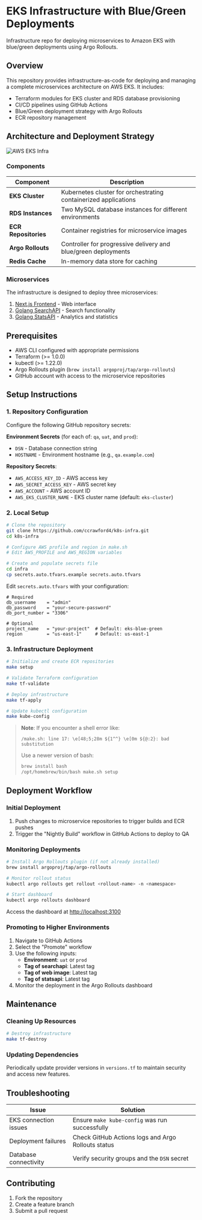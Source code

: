 # EKS Infrastructure with Blue/Green Deployments

Infrastructure repo for deploying microservices to Amazon EKS with blue/green deployments using Argo Rollouts.

## Overview

This repository provides infrastructure-as-code for deploying and managing a complete microservices architecture on AWS EKS. It includes:

- Terraform modules for EKS cluster and RDS database provisioning
- CI/CD pipelines using GitHub Actions
- Blue/Green deployment strategy with Argo Rollouts
- ECR repository management

## Architecture and Deployment Strategy
![AWS EKS Infra](https://github.com/user-attachments/assets/f84f969a-cc31-4095-8144-f6d51fd05bab)

### Components

| Component | Description |
|-----------|-------------|
| **EKS Cluster** | Kubernetes cluster for orchestrating containerized applications |
| **RDS Instances** | Two MySQL database instances for different environments |
| **ECR Repositories** | Container registries for microservice images |
| **Argo Rollouts** | Controller for progressive delivery and blue/green deployments |
| **Redis Cache** | In-memory data store for caching |

### Microservices

The infrastructure is designed to deploy three microservices:

1. [Next.js Frontend](https://github.com/ccrawford4/search-app) - Web interface
2. [Golang SearchAPI](https://github.com/ccrawford4/search) - Search functionality
3. [Golang StatsAPI](https://github.com/ccrawford4/stats) - Analytics and statistics

## Prerequisites

- AWS CLI configured with appropriate permissions
- Terraform (>= 1.0.0)
- kubectl (>= 1.22.0)
- Argo Rollouts plugin (`brew install argoproj/tap/argo-rollouts`)
- GitHub account with access to the microservice repositories

## Setup Instructions

### 1. Repository Configuration

Configure the following GitHub repository secrets:

**Environment Secrets** (for each of: `qa`, `uat`, and `prod`):

- `DSN` - Database connection string
- `HOSTNAME` - Environment hostname (e.g., `qa.example.com`)

**Repository Secrets**:

- `AWS_ACCESS_KEY_ID` - AWS access key
- `AWS_SECRET_ACCESS_KEY` - AWS secret key
- `AWS_ACCOUNT` - AWS account ID
- `AWS_EKS_CLUSTER_NAME` - EKS cluster name (default: `eks-cluster`)

### 2. Local Setup

```bash
# Clone the repository
git clone https://github.com/ccrawford4/k8s-infra.git
cd k8s-infra

# Configure AWS profile and region in make.sh
# Edit AWS_PROFILE and AWS_REGION variables

# Create and populate secrets file
cd infra
cp secrets.auto.tfvars.example secrets.auto.tfvars
```

Edit `secrets.auto.tfvars` with your configuration:

```hcl
# Required
db_username    = "admin"
db_password    = "your-secure-password"
db_port_number = "3306"

# Optional
project_name   = "your-project"  # Default: eks-blue-green
region         = "us-east-1"     # Default: us-east-1
```

### 3. Infrastructure Deployment

```bash
# Initialize and create ECR repositories
make setup

# Validate Terraform configuration
make tf-validate

# Deploy infrastructure
make tf-apply

# Update kubectl configuration
make kube-config
```

> **Note**: If you encounter a shell error like:
>
> ```
> /make.sh: line 17: \e[48;5;28m ${1^^} \e[0m ${@:2}: bad substitution
> ```
>
> Use a newer version of bash:
>
> ```bash
> brew install bash
> /opt/homebrew/bin/bash make.sh setup
> ```

## Deployment Workflow

### Initial Deployment

1. Push changes to microservice repositories to trigger builds and ECR pushes
2. Trigger the "Nightly Build" workflow in GitHub Actions to deploy to QA

### Monitoring Deployments

```bash
# Install Argo Rollouts plugin (if not already installed)
brew install argoproj/tap/argo-rollouts

# Monitor rollout status
kubectl argo rollouts get rollout <rollout-name> -n <namespace>

# Start dashboard
kubectl argo rollouts dashboard
```

Access the dashboard at <http://localhost:3100>

### Promoting to Higher Environments

1. Navigate to GitHub Actions
2. Select the "Promote" workflow
3. Use the following inputs:
   - **Environment**: `uat` or `prod`
   - **Tag of searchapi**: Latest tag
   - **Tag of web image**: Latest tag
   - **Tag of statsapi**: Latest tag
4. Monitor the deployment in the Argo Rollouts dashboard

## Maintenance

### Cleaning Up Resources

```bash
# Destroy infrastructure
make tf-destroy
```

### Updating Dependencies

Periodically update provider versions in `versions.tf` to maintain security and access new features.

## Troubleshooting

| Issue | Solution |
|-------|----------|
| EKS connection issues | Ensure `make kube-config` was run successfully |
| Deployment failures | Check GitHub Actions logs and Argo Rollouts status |
| Database connectivity | Verify security groups and the `DSN` secret |

## Contributing

1. Fork the repository
2. Create a feature branch
3. Submit a pull request
